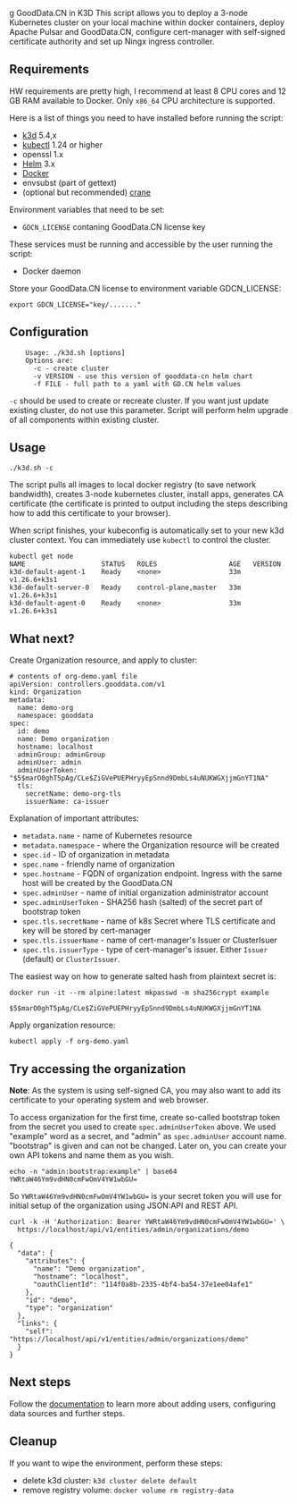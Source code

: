 g GoodData.CN in K3D
This script allows you to deploy a 3-node Kubernetes cluster on your local
machine within docker containers, deploy Apache Pulsar and GoodData.CN,
configure cert-manager with self-signed certificate authority and set up
Ningx ingress controller.

## Requirements

HW requirements are pretty high, I recommend at least 8 CPU cores and 12 GB
RAM available to Docker. Only `x86_64` CPU architecture is supported.

Here is a list of things you need to have installed before running the script:
* [k3d](https://github.com/rancher/k3d/releases/tag/v5.4.0) 5.4,x
* [kubectl](https://kubernetes.io/docs/tasks/tools/) 1.24 or higher
* openssl 1.x
* [Helm](https://helm.sh/docs/intro/install/) 3.x
* [Docker](https://www.docker.com/)
* envsubst (part of gettext)
* (optional but recommended) [crane](https://github.com/google/go-containerregistry/blob/main/cmd/crane/README.md)

Environment variables that need to be set:
* `GDCN_LICENSE` contaning GoodData.CN license key

These services must be running and accessible by the user running the script:
* Docker daemon

Store your GoodData.CN license to environment variable GDCN_LICENSE:
```
export GDCN_LICENSE="key/......."
```

## Configuration
```
    Usage: ./k3d.sh [options]
    Options are:
      -c - create cluster
      -v VERSION - use this version of gooddata-cn helm chart
      -f FILE - full path to a yaml with GD.CN helm values
```

`-c` should be used to create or recreate cluster. If you want just update
existing cluster, do not use this parameter. Script will perform helm upgrade
of all components within existing cluster.

## Usage
```
./k3d.sh -c
```
The script pulls all images to local docker registry (to save network
bandwidth), creates 3-node kubernetes cluster, install apps, generates
CA certificate (the certificate is printed to output including the steps
describing how to add this certificate to your browser).

When script finishes, your kubeconfig is automatically set to your new
k3d cluster context. You can immediately use `kubectl` to control the cluster.

```
kubectl get node
NAME                   STATUS   ROLES                  AGE   VERSION
k3d-default-agent-1    Ready    <none>                 33m   v1.26.6+k3s1
k3d-default-server-0   Ready    control-plane,master   33m   v1.26.6+k3s1
k3d-default-agent-0    Ready    <none>                 33m   v1.26.6+k3s1
```

## What next?
Create Organization resource, and apply to cluster:

```
# contents of org-demo.yaml file
apiVersion: controllers.gooddata.com/v1
kind: Organization
metadata:
  name: demo-org
  namespace: gooddata
spec:
  id: demo
  name: Demo organization
  hostname: localhost
  adminGroup: adminGroup
  adminUser: admin
  adminUserToken: "$5$marO0ghT5pAg/CLe$ZiGVePUEPHryyEpSnnd9DmbLs4uNUKWGXjjmGnYT1NA"
  tls:
    secretName: demo-org-tls
    issuerName: ca-issuer
```

Explanation of important attributes:
* `metadata.name` - name of Kubernetes resource
* `metadata.namespace` - where the Organization resource  will be created
* `spec.id` - ID of organization in metadata
* `spec.name` - friendly name of organization
* `spec.hostname` - FQDN of organization endpoint. Ingress with the same host will be
  created by the GoodData.CN
* `spec.adminUser` - name of initial organization administrator account
* `spec.adminUserToken` - SHA256 hash (salted) of the secret part of bootstrap
  token
* `spec.tls.secretName` - name of k8s Secret where TLS certificate and key will
  be stored by cert-manager
* `spec.tls.issuerName` - name of cert-manager's Issuer or ClusterIsuer
* `spec.tls.issuerType` - type of cert-manager's issuer. Either `Issuer` (default)
  or `ClusterIssuer`.

The easiest way on how to generate salted hash from plaintext secret is:

```
docker run -it --rm alpine:latest mkpasswd -m sha256crypt example

$5$marO0ghT5pAg/CLe$ZiGVePUEPHryyEpSnnd9DmbLs4uNUKWGXjjmGnYT1NA
```

Apply organization resource:
```
kubectl apply -f org-demo.yaml
```

## Try accessing the organization
**Note**: As the system is using self-signed CA, you may also want to add its
certificate to your operating system and web browser.

To access organization for the first time, create so-called bootstrap token from
the secret you used to create `spec.adminUserToken` above. We used "example"
word as a secret, and "admin" as `spec.adminUser` account name. "bootstrap" is
given and can not be changed. Later on, you can create your own API tokens and
name them as you wish.

```
echo -n "admin:bootstrap:example" | base64
YWRtaW46Ym9vdHN0cmFwOmV4YW1wbGU=
```

So `YWRtaW46Ym9vdHN0cmFwOmV4YW1wbGU=` is your secret token you will use for
initial setup of the organization using JSON:API and REST API.

```
curl -k -H 'Authorization: Bearer YWRtaW46Ym9vdHN0cmFwOmV4YW1wbGU=' \
  https://localhost/api/v1/entities/admin/organizations/demo

{
  "data": {
    "attributes": {
      "name": "Demo organization",
      "hostname": "localhost",
      "oauthClientId": "114f0a8b-2335-4bf4-ba54-37e1ee04afe1"
    },
    "id": "demo",
    "type": "organization"
  },
  "links": {
    "self": "https://localhost/api/v1/entities/admin/organizations/demo"
  }
}
```

## Next steps
Follow the [documentation](https://www.gooddata.com/developers/cloud-native/doc)
to learn more about adding users, configuring data sources and further steps.

## Cleanup
If you want to wipe the environment, perform these steps:
* delete k3d cluster: `k3d cluster delete default`
* remove registry volume: `docker volume rm registry-data`

